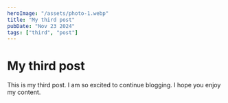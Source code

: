 ```yaml
---
heroImage: "/assets/photo-1.webp"
title: "My third post"
pubDate: "Nov 23 2024"
tags: ["third", "post"]
---
```


# My third post

This is my third post. I am so excited to continue blogging. I hope you enjoy my content.
